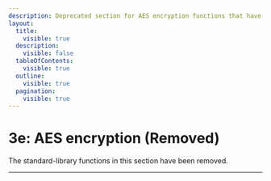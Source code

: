 ```yaml
---
description: Deprecated section for AES encryption functions that have been removed from the standard library.
layout:
  title:
    visible: true
  description:
    visible: false
  tableOfContents:
    visible: true
  outline:
    visible: true
  pagination:
    visible: true
---
```



# 3e: AES encryption (Removed)

The standard-library functions in this section have been removed.

---
